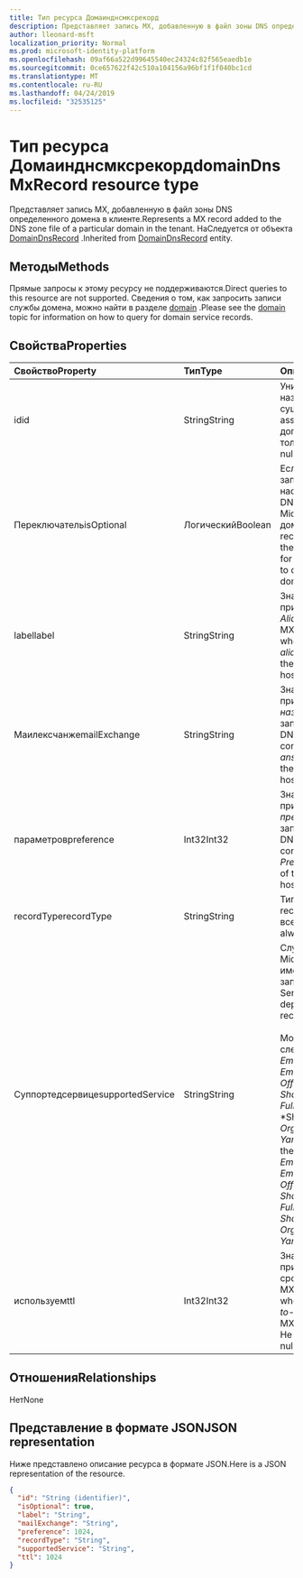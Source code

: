 ```yaml
---
title: Тип ресурса Домаинднсмксрекорд
description: Представляет запись MX, добавленную в файл зоны DNS определенного домена в клиенте. НаСледуется от объекта DomainDnsRecord.
author: lleonard-msft
localization_priority: Normal
ms.prod: microsoft-identity-platform
ms.openlocfilehash: 09af66a522d99645540ec24324c82f565eaedb1e
ms.sourcegitcommit: 0ce657622f42c510a104156a96bf1f1f040bc1cd
ms.translationtype: MT
ms.contentlocale: ru-RU
ms.lasthandoff: 04/24/2019
ms.locfileid: "32535125"
---
```

# <a name="domaindnsmxrecord-resource-type"></a><span data-ttu-id="80f44-104">Тип ресурса Домаинднсмксрекорд</span><span class="sxs-lookup"><span data-stu-id="80f44-104">domainDnsMxRecord resource type</span></span>

<span data-ttu-id="80f44-105">Представляет запись MX, добавленную в файл зоны DNS определенного домена в клиенте.</span><span class="sxs-lookup"><span data-stu-id="80f44-105">Represents a MX record added to the DNS zone file of a particular domain in the tenant.</span></span> <span data-ttu-id="80f44-106">НаСледуется от объекта [DomainDnsRecord](domaindnsrecord.md) .</span><span class="sxs-lookup"><span data-stu-id="80f44-106">Inherited from [DomainDnsRecord](domaindnsrecord.md) entity.</span></span>

## <a name="methods"></a><span data-ttu-id="80f44-107">Методы</span><span class="sxs-lookup"><span data-stu-id="80f44-107">Methods</span></span>
<span data-ttu-id="80f44-108">Прямые запросы к этому ресурсу не поддерживаются.</span><span class="sxs-lookup"><span data-stu-id="80f44-108">Direct queries to this resource are not supported.</span></span> <span data-ttu-id="80f44-109">Сведения о том, как запросить записи службы домена, можно найти в разделе [domain](domain.md) .</span><span class="sxs-lookup"><span data-stu-id="80f44-109">Please see the [domain](domain.md) topic for information on how to query for domain service records.</span></span>

## <a name="properties"></a><span data-ttu-id="80f44-110">Свойства</span><span class="sxs-lookup"><span data-stu-id="80f44-110">Properties</span></span>
| <span data-ttu-id="80f44-111">Свойство</span><span class="sxs-lookup"><span data-stu-id="80f44-111">Property</span></span>     | <span data-ttu-id="80f44-112">Тип</span><span class="sxs-lookup"><span data-stu-id="80f44-112">Type</span></span>   |<span data-ttu-id="80f44-113">Описание</span><span class="sxs-lookup"><span data-stu-id="80f44-113">Description</span></span>|
|:---------------|:--------|:----------|
|<span data-ttu-id="80f44-114">id</span><span class="sxs-lookup"><span data-stu-id="80f44-114">id</span></span>|<span data-ttu-id="80f44-115">String</span><span class="sxs-lookup"><span data-stu-id="80f44-115">String</span></span>| <span data-ttu-id="80f44-116">Уникальный идентификатор, назначенный этой сущности.</span><span class="sxs-lookup"><span data-stu-id="80f44-116">Unique identifier assigned to this entity.</span></span> <span data-ttu-id="80f44-117">Не допускает значения NULL и только для чтения.</span><span class="sxs-lookup"><span data-stu-id="80f44-117">Not nullable, Read-only.</span></span>|
|<span data-ttu-id="80f44-118">Переключатель</span><span class="sxs-lookup"><span data-stu-id="80f44-118">isOptional</span></span>|<span data-ttu-id="80f44-119">Логический</span><span class="sxs-lookup"><span data-stu-id="80f44-119">Boolean</span></span>| <span data-ttu-id="80f44-120">Если задано значение false, запись MX должна быть настроена клиентом на узле DNS для правильной работы Microsoft Online Services с доменом.</span><span class="sxs-lookup"><span data-stu-id="80f44-120">If false, the MX record must be configured by the customer at the DNS host for Microsoft Online Services to operate correctly with the domain.</span></span> |
|<span data-ttu-id="80f44-121">label</span><span class="sxs-lookup"><span data-stu-id="80f44-121">label</span></span>|<span data-ttu-id="80f44-122">String</span><span class="sxs-lookup"><span data-stu-id="80f44-122">String</span></span>| <span data-ttu-id="80f44-123">Значение, используемое при настройке свойства *Alias/Host/Name* для записи MX на узле DNS.</span><span class="sxs-lookup"><span data-stu-id="80f44-123">Value used when configuring the *alias/host/name* property of the MX record at the DNS host.</span></span> |
|<span data-ttu-id="80f44-124">Маилексчанже</span><span class="sxs-lookup"><span data-stu-id="80f44-124">mailExchange</span></span>|<span data-ttu-id="80f44-125">String</span><span class="sxs-lookup"><span data-stu-id="80f44-125">String</span></span>| <span data-ttu-id="80f44-126">Значение, используемое при настройке *ответа/назначения/значения* для записи MX на узле DNS.</span><span class="sxs-lookup"><span data-stu-id="80f44-126">Value used when configuring the *answer/destination/value* of the MX record at the DNS host.</span></span>|
|<span data-ttu-id="80f44-127">параметров</span><span class="sxs-lookup"><span data-stu-id="80f44-127">preference</span></span>|<span data-ttu-id="80f44-128">Int32</span><span class="sxs-lookup"><span data-stu-id="80f44-128">Int32</span></span>| <span data-ttu-id="80f44-129">Значение, используемое при настройке свойства *предпочтения/приоритета* записи MX на узле DNS.</span><span class="sxs-lookup"><span data-stu-id="80f44-129">Value used when configuring the *Preference/Priority* property of the MX record at the DNS host.</span></span> |
|<span data-ttu-id="80f44-130">recordType</span><span class="sxs-lookup"><span data-stu-id="80f44-130">recordType</span></span>|<span data-ttu-id="80f44-131">String</span><span class="sxs-lookup"><span data-stu-id="80f44-131">String</span></span>| <span data-ttu-id="80f44-132">Тип записи DNS.</span><span class="sxs-lookup"><span data-stu-id="80f44-132">Type of DNS record.</span></span> <span data-ttu-id="80f44-133">Значение — это всегда *MX*.</span><span class="sxs-lookup"><span data-stu-id="80f44-133">The value is always *Mx*.</span></span> <span data-ttu-id="80f44-134">Ключ</span><span class="sxs-lookup"><span data-stu-id="80f44-134">Key</span></span> |
|<span data-ttu-id="80f44-135">Суппортедсервице</span><span class="sxs-lookup"><span data-stu-id="80f44-135">supportedService</span></span>|<span data-ttu-id="80f44-136">String</span><span class="sxs-lookup"><span data-stu-id="80f44-136">String</span></span>| <span data-ttu-id="80f44-137">Служба или компонент Microsoft Online, который имеет зависимость от этой записи MX.</span><span class="sxs-lookup"><span data-stu-id="80f44-137">Microsoft Online Service or feature that has a dependency on this MX record.</span></span></br></br><span data-ttu-id="80f44-138">Может принимать одно из следующих значений: **null**, *Email*, *SharePoint*, *EmailInternalRelayOnly*, *OfficeCommunicationsOnline*, *SharePointDefaultDomain*, *FullRedelegation*, \*SharePointPublic \*, *OrgIdAuthentication*, *Yammer*, *Intune*</span><span class="sxs-lookup"><span data-stu-id="80f44-138">Can be one of the following values: **null**, *Email*, *Sharepoint*, *EmailInternalRelayOnly*, *OfficeCommunicationsOnline*, *SharePointDefaultDomain*, *FullRedelegation*, *SharePointPublic*, *OrgIdAuthentication*, *Yammer*, *Intune*</span></span> |
|<span data-ttu-id="80f44-139">используем</span><span class="sxs-lookup"><span data-stu-id="80f44-139">ttl</span></span>|<span data-ttu-id="80f44-140">Int32</span><span class="sxs-lookup"><span data-stu-id="80f44-140">Int32</span></span>| <span data-ttu-id="80f44-141">Значение, используемое при настройке свойства срока *жизни (TTL)* записи MX на узле DNS.</span><span class="sxs-lookup"><span data-stu-id="80f44-141">Value to use when configuring the *time-to-live (ttl)* property of the MX record at the DNS host.</span></span> <span data-ttu-id="80f44-142">Не допускает значение null</span><span class="sxs-lookup"><span data-stu-id="80f44-142">Not nullable</span></span> |

## <a name="relationships"></a><span data-ttu-id="80f44-143">Отношения</span><span class="sxs-lookup"><span data-stu-id="80f44-143">Relationships</span></span>
<span data-ttu-id="80f44-144">Нет</span><span class="sxs-lookup"><span data-stu-id="80f44-144">None</span></span>

## <a name="json-representation"></a><span data-ttu-id="80f44-145">Представление в формате JSON</span><span class="sxs-lookup"><span data-stu-id="80f44-145">JSON representation</span></span>
<span data-ttu-id="80f44-146">Ниже представлено описание ресурса в формате JSON.</span><span class="sxs-lookup"><span data-stu-id="80f44-146">Here is a JSON representation of the resource.</span></span>

<!-- {
  "blockType": "resource",
  "baseType": "microsoft.graph.domainDnsRecord",
  "optionalProperties": [

  ],
  "@odata.type": "microsoft.graph.domainDnsMxRecord"
}-->

```json
{
  "id": "String (identifier)",
  "isOptional": true,
  "label": "String",
  "mailExchange": "String",
  "preference": 1024,
  "recordType": "String",
  "supportedService": "String",
  "ttl": 1024
}

```

<!-- uuid: 8fcb5dbc-d5aa-4681-8e31-b001d5168d79
2015-10-25 14:57:30 UTC -->
<!-- {
  "type": "#page.annotation",
  "description": "domainDnsMxRecord resource",
  "keywords": "",
  "section": "documentation",
  "tocPath": ""
}-->
